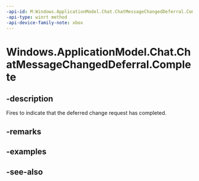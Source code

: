```yaml
---
-api-id: M:Windows.ApplicationModel.Chat.ChatMessageChangedDeferral.Complete
-api-type: winrt method
-api-device-family-note: xbox
---
```


<!-- Method syntax
public void Complete()
-->

# Windows.ApplicationModel.Chat.ChatMessageChangedDeferral.Complete

## -description
Fires to indicate that the deferred change request has completed.

## -remarks

## -examples

## -see-also
